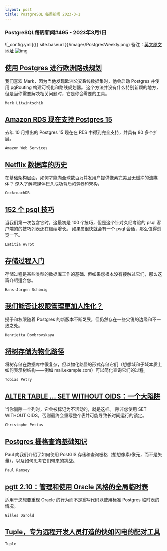 ```yaml
---
layout: post
title: PostgreSQL 每周新闻 2023-3-1
---
```

### PostgreSQL每周新闻#495 - 2023年3月1日
![_config.yml]({{ site.baseurl }}/images/PostgresWeekly.png)
备注：[英文原文地址](https://postgresweekly.com/issues/495)
![img](https://res.cloudinary.com/cpress/image/upload/c_fill,g_auto,e_trim,w_740,h_100/e_make_transparent/co_white,e_outline:10/d9sktlkk3ipcaszkhybd.png)
## [使用 Postgres 进行欧洲路线规划](https://postgresweekly.com/link/136042/web)
我们喜欢 Mark，因为当他发现欧洲公交路线数据集时，他会启动 Postgres 并使用 pgRouting 构建可视化和路线规划器。 这个方法并没有什么特别新颖的地方，但是当你需要解决相关问题时，它是你会需要的工具。


`Mark Litwintschik `
## [Amazon RDS 现在支持 Postgres 15](https://postgresweekly.com/link/136046/web)
去年 10 月推出的 Postgres 15 现在在 RDS 中得到完全支持，并具有 80 多个扩展。


`Amazon Web Services `
## [Netflix 数据库的历史](https://postgresweekly.com/link/136040/web)
在基础架构层面，如何才能向全球数百万并发用户提供像素完美且无缓冲的流媒体？ 深入了解流媒体巨头成功背后的弹性和架构。


`CockroachDB `
## [152 个 psql 技巧](https://postgresweekly.com/link/136052/web)
当我们第一次包含它时，这最初是 100 个技巧，但是这个针对久经考验的 psql 客户端的的技巧列表还在继续增长。 如果您很快就会有一个 psql 会话，那么值得浏览一下。


`Lætitia Avrot `
## [存储过程入门](https://postgresweekly.com/link/136062/web)
存储过程是某些类型的数据库工作的基础，但如果您根本没有接触过它们，那么这篇介绍适合您。


`Hans-Jürgen Schönig `
## [我们能否让权限管理更加人性化？](https://postgresweekly.com/link/136064/web)
授予和权限随着 Postgres 的新版本不断发展，但仍然存在一些尖锐的边缘和不一致之处。


`Henrietta Dombrovskaya `
## [将树存储为物化路径](https://postgresweekly.com/link/136066/web)
将树存储在数据库中很复杂，但以物化路径的形式存储它们（想想域和子域本质上如何表示树结构——例如 mail.example․com）可以简化查询它们的过程。


`Tobias Petry `
## [ALTER TABLE … SET WITHOUT OIDS：一个大陷阱](https://postgresweekly.com/link/136068/web)
当你删除一个列时，它会被标记为不活动的，就是这样。 除非您使用 SET WITHOUT OIDS，否则最终会重写整个表并可能导致长时间运行的锁定。


`Christophe Pettus `
## [Postgres 栅格查询基础知识](https://postgresweekly.com/link/136070/web)
Paul 向我们介绍了如何使用 PostGIS 存储和查询栅格（想想像素/像元，而不是矢量），以及如何思考它们带来的挑战。


`Paul Ramsey `
## [pgtt 2.10：管理和使用 Oracle 风格的全局临时表](https://postgresweekly.com/link/136074/web)
适用于您想要重现 Oracle 的行为而不是重写代码以使用标准 Postgres 临时表的情况。


`Gilles Darold `
## [Tuple，专为远程开发人员打造的快如闪电的配对工具](https://postgresweekly.com/link/136076/web)


`Tuple `
